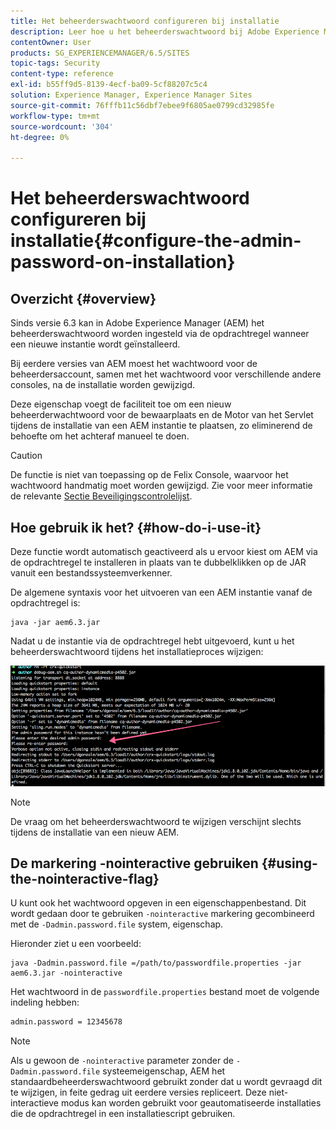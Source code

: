 ```yaml
---
title: Het beheerderswachtwoord configureren bij installatie
description: Leer hoe u het beheerderswachtwoord bij Adobe Experience Manager-installatie wijzigt.
contentOwner: User
products: SG_EXPERIENCEMANAGER/6.5/SITES
topic-tags: Security
content-type: reference
exl-id: b55ff9d5-8139-4ecf-ba09-5cf88207c5c4
solution: Experience Manager, Experience Manager Sites
source-git-commit: 76fffb11c56dbf7ebee9f6805ae0799cd32985fe
workflow-type: tm+mt
source-wordcount: '304'
ht-degree: 0%

---
```


# Het beheerderswachtwoord configureren bij installatie{#configure-the-admin-password-on-installation}

## Overzicht {#overview}

Sinds versie 6.3 kan in Adobe Experience Manager (AEM) het beheerderswachtwoord worden ingesteld via de opdrachtregel wanneer een nieuwe instantie wordt geïnstalleerd.

Bij eerdere versies van AEM moest het wachtwoord voor de beheerdersaccount, samen met het wachtwoord voor verschillende andere consoles, na de installatie worden gewijzigd.

Deze eigenschap voegt de faciliteit toe om een nieuw beheerderwachtwoord voor de bewaarplaats en de Motor van het Servlet tijdens de installatie van een AEM instantie te plaatsen, zo eliminerend de behoefte om het achteraf manueel te doen.

>[!CAUTION]
>
>De functie is niet van toepassing op de Felix Console, waarvoor het wachtwoord handmatig moet worden gewijzigd. Zie voor meer informatie de relevante [Sectie Beveiligingscontrolelijst](/help/sites-administering/security-checklist.md#change-default-passwords-for-the-aem-and-osgi-console-admin-accounts).

## Hoe gebruik ik het? {#how-do-i-use-it}

Deze functie wordt automatisch geactiveerd als u ervoor kiest om AEM via de opdrachtregel te installeren in plaats van te dubbelklikken op de JAR vanuit een bestandssysteemverkenner.

De algemene syntaxis voor het uitvoeren van een AEM instantie vanaf de opdrachtregel is:

```shell
java -jar aem6.3.jar
```

Nadat u de instantie via de opdrachtregel hebt uitgevoerd, kunt u het beheerderswachtwoord tijdens het installatieproces wijzigen:

![chlimage_1-116](assets/chlimage_1-116a.png)

>[!NOTE]
>
>De vraag om het beheerderswachtwoord te wijzigen verschijnt slechts tijdens de installatie van een nieuw AEM.

## De markering -nointeractive gebruiken {#using-the-nointeractive-flag}

U kunt ook het wachtwoord opgeven in een eigenschappenbestand. Dit wordt gedaan door te gebruiken `-nointeractive` markering gecombineerd met de `-Dadmin.password.file` system, eigenschap.

Hieronder ziet u een voorbeeld:

```shell
java -Dadmin.password.file =/path/to/passwordfile.properties -jar aem6.3.jar -nointeractive
```

Het wachtwoord in de `passwordfile.properties` bestand moet de volgende indeling hebben:

```xml
admin.password = 12345678
```

>[!NOTE]
>
>Als u gewoon de `-nointeractive` parameter zonder de `-Dadmin.password.file` systeemeigenschap, AEM het standaardbeheerderswachtwoord gebruikt zonder dat u wordt gevraagd dit te wijzigen, in feite gedrag uit eerdere versies repliceert. Deze niet-interactieve modus kan worden gebruikt voor geautomatiseerde installaties die de opdrachtregel in een installatiescript gebruiken.
